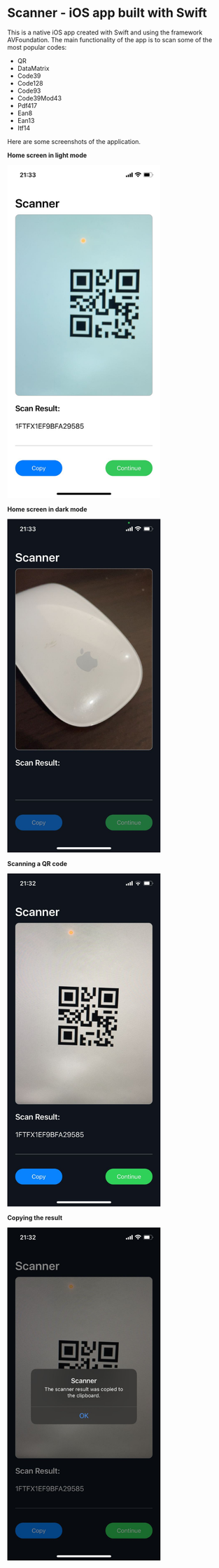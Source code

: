 # Scanner - iOS app built with Swift
This is a native iOS app created with Swift and using the framework AVFoundation.
The main functionality of the app is to scan some of the most popular codes:

* QR
* DataMatrix
* Code39
* Code128
* Code93
* Code39Mod43
* Pdf417
* Ean8
* Ean13
* Itf14

Here are some screenshots of the application.

<p><b>Home screen in light mode</b></p>
<img width="350" src=".github/screenshots/scanner-light-mode.jpeg"/>

<p><b>Home screen in dark mode</b></p>
<img width="350" src=".github/screenshots/scanner-home-screen.jpeg"/>

<p><b>Scanning a QR code</b></p>
<img width="350" src=".github/screenshots/scanning-qr.jpeg"/>

<p><b>Copying the result</b></p>
<img width="350" src=".github/screenshots/scanner-copy-action.jpeg"/>
